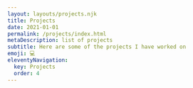 ```yaml
---
layout: layouts/projects.njk
title: Projects
date: 2021-01-01
permalink: /projects/index.html
metaDescription: list of projects
subtitle: Here are some of the projects I have worked on
emoji: 💻
eleventyNavigation:
  key: Projects
  order: 4
---
```

